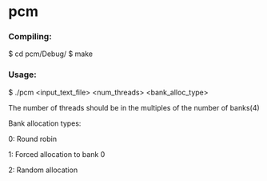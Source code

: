# pcm

### Compiling:

$ cd pcm/Debug/
$ make


### Usage:
$ ./pcm <input_text_file> <num_threads> <bank_alloc_type>

The number of threads should be in the multiples of the number of banks(4)


Bank allocation types:

0: Round robin

1: Forced allocation to bank 0

2: Random allocation
